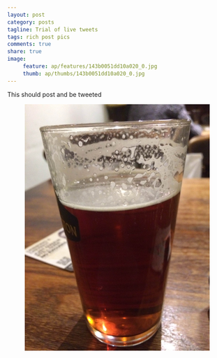 ```yaml
---
layout: post
category: posts
tagline: Trial of live tweets
tags: rich post pics
comments: true
share: true
image: 
     feature: ap/features/143b0051dd10a020_0.jpg
     thumb: ap/thumbs/143b0051dd10a020_0.jpg
---
```

This should post and be tweeted

<figure class="">
<a href = "/images/ap/standard/143b0051dd10a020_0.jpg">
<img src="/images/ap/standard/143b0051dd10a020_0.jpg">
</a></figure>

